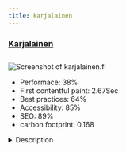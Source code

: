 ```yaml
---
title: karjalainen
---
```


<div style="height: 3rem">
  <a href="https://www.karjalainen.fi"><h3>Karjalainen</h3></a>
</div>
<img loading="lazy" src="/images/thumbs/karjalainen.fi.jpg" alt="Screenshot of karjalainen.fi" />
<ul>
  <li>Performace: 38%</li>
  <li>
    First contentful paint:
    2.67Sec
  </li>
  <li>Best practices: 64%</li>
  <li>Accessibility: 85%</li>
  <li>SEO: 89%</li>
  <li>carbon footprint: 0.168</li>
</ul>
<details>
  <summary>Description</summary>
  <p>A website for 8. largest municipal newspaper in Finland.  Between 300 000 to 400 000 weekly visitors. We provide latest provincial, homeland and world news along with extra content for subscribers.Site was migrated from proprietary web publishing system first to Joomla 1.5. There were some 30 000 items or so to be converted as an understandable Joomla! content with correct content in correct fields. That took some time to get done. After that the migration to 2.5 was much easier and then 3.x upgrading was a breeze. 
Servers: MariaDB, Nginx, PHP-FPM, Ubuntu servers.
HTTP auth protection for backend, Admin Tools protecting site.
Custom one-way integrations to Newspaper publishing platform Neo. Content is imported through FTP to Joomla! database. Automations to form image galleries from Neo content.
Webservice integrations to Kayak-MySQL-database for customer authentication and paywall. Redis session cache. Custom scripts for page cache control, paywall users purge and maintenance. Conversation is handled through Facebook plugins and video platform is YouTube. We have gone through several different platforms from Kunena discussion board to different video providers. 
Next we are moving the site to AWS.</p>
</details>

